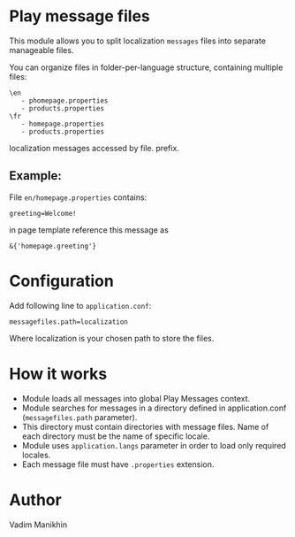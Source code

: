 Play message files
=====

This module allows you to split localization `messages` files into separate manageable files.

You can organize files in folder-per-language structure, containing multiple files:
```
\en
   - phomepage.properties
   - products.properties
\fr
   - homepage.properties
   - products.properties
```
localization messages accessed by file. prefix.

Example:
---

File `en/homepage.properties` contains:
```
greeting=Welcome!
```

in page template reference this message as 
```
&{'homepage.greeting'}
```


Configuration
======

Add following line to `application.conf`:
```
messagefiles.path=localization
```

Where localization is your chosen path to store the files.


How it works
======

* Module loads all messages into global Play Messages context.
* Module searches for messages in a directory defined in application.conf (`messagefiles.path` parameter).
* This directory must contain directories with message files. Name of each directory must be the name of specific locale.
* Module uses `application.langs` parameter in order to load only required locales.
* Each message file must have `.properties` extension.


Author
====

Vadim Manikhin
